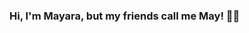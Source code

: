 ### Hi, I'm Mayara, but my friends call me May! 👋😎

<!--
**mayleme/mayleme** is a ✨ _special_ ✨ repository because its `README.md` (this file) appears on your GitHub profile.

[![Github Badge](https://img.shields.io/badge/-Github-000?style=flat-square&logo=Github&logoColor=white&link=https://github.com/mayleme)](https://github.com/mayleme)

[![Linkedin Badge](https://img.shields.io/badge/-LinkedIn-blue?style=flat-square&logo=Linkedin&logoColor=white&link=https://www.linkedin.com/in/mayara-amaral-leme-46533b62)](https://www.linkedin.com/in//mayara-amaral-leme-46533b62)

[![Twitter Badge](https://img.shields.io/badge/-Twitter-1ca0f1?style=flat-square&labelColor=1ca0f1&logo=twitter&logoColor=white&link=https://twitter.com/may_amleme)](https://twitter.com/may_amleme)
